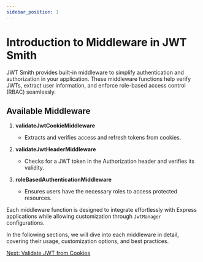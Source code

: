```yaml
---
sidebar_position: 1
---
```


# Introduction to Middleware in JWT Smith

JWT Smith provides built-in middleware to simplify authentication and authorization in your application. These middleware functions help verify JWTs, extract user information, and enforce role-based access control (RBAC) seamlessly.

## Available Middleware

1. **validateJwtCookieMiddleware**
   - Extracts and verifies access and refresh tokens from cookies.
   
2. **validateJwtHeaderMiddleware**
   - Checks for a JWT token in the Authorization header and verifies its validity.
   
3. **roleBasedAuthenticationMiddleware**
   - Ensures users have the necessary roles to access protected resources.
   
Each middleware function is designed to integrate effortlessly with Express applications while allowing customization through `JwtManager` configurations.

In the following sections, we will dive into each middleware in detail, covering their usage, customization options, and best practices.

[Next: Validate JWT from Cookies](validate-jwt-cookie-middleware.md)


